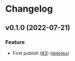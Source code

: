 # Changelog

<!--next-version-placeholder-->

## v0.1.0 (2022-07-21)
### Feature
* First publish ([#2](https://github.com/Bluetooth-Devices/xiaomi-ble/issues/2)) ([`9b0b9ba`](https://github.com/Bluetooth-Devices/inkbird-ble/commit/9b0b9ba5114c94a046a78a018f67423cc57df61a))
